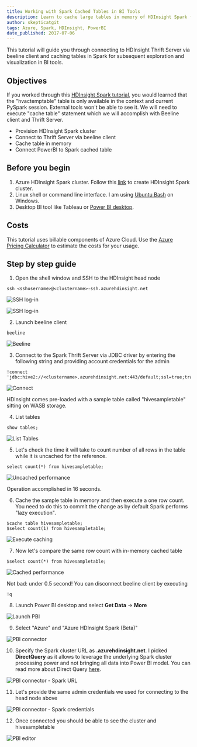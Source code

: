 ```yaml
---
title: Working with Spark Cached Tables in BI Tools
description: Learn to cache large tables in memory of HDInsight Spark for fast data exploration and visualization in PowerBI.
author: skepticatgit
tags: Azure, Spark, HDInsight, PowerBI
date_published: 2017-07-06
---
```

This tutorial will guide you through connecting to HDInsight Thrift Server via beeline client and caching tables in Spark for subsequent exploration and visualization in BI tools.

## Objectives
If you worked through this [HDInsight Spark tutorial](https://docs.microsoft.com/en-us/azure/hdinsight/hdinsight-apache-spark-use-bi-tools), you would learned that the "hvactemptable" table is only available in the context and current PySpark session. External tools won't be able to see it. We will need to execute "cache table" statement which we will accomplish with Beeline client and Thrift Server.

- Provision HDInsight Spark cluster
- Connect to Thrift Server via beeline client
- Cache table in memory
- Connect PowerBI to Spark cached table 

## Before you begin

1. Azure HDInsight Spark cluster. Follow this [link](https://docs.microsoft.com/en-us/azure/hdinsight/hdinsight-apache-spark-jupyter-spark-sql) to create HDInsight Spark cluster.
1. Linux shell or command line interface. I am using [Ubuntu Bash](https://msdn.microsoft.com/en-us/commandline/wsl/about) on Windows.
1. Desktop BI tool like Tableau or [Power BI desktop](https://powerbi.microsoft.com/en-us/downloads/).

## Costs

This tutorial uses billable components of Azure Cloud. Use the [Azure Pricing
Calculator](https://azure.microsoft.com/en-us/pricing/calculator/) to estimate the costs for your usage.


## Step by step guide

1. Open the shell window and SSH to the HDInsight head node
```
ssh <sshusername>@<clustername>-ssh.azurehdinsight.net
```
![SSH log-in](https://github.com/skepticatgit/tutorials/blob/master/sparktblcache/images/Img1.jpg?raw=true "SSH log-in")

![SSH log-in](https://github.com/skepticatgit/tutorials/blob/master/sparktblcache/images/Img2.jpg?raw=true "SSH log-in")

2. Launch beeline client
```    
beeline
```	
![Beeline](https://github.com/skepticatgit/tutorials/blob/master/sparktblcache/images/Img3.jpg?raw=true "Beeline log-in")

3. Connect to the Spark Thrift Server via JDBC driver by entering the following string and providing account credentials for the admin
```
!connect 'jdbc:hive2://<clustername>.azurehdinsight.net:443/default;ssl=true;transportMode=http;httpPath=/sparkhive2'
```	
![Connect](https://github.com/skepticatgit/tutorials/blob/master/sparktblcache/images/Img4.jpg?raw=true "Beeline log-in")

HDInsight comes pre-loaded with a sample table called "hivesampletable" sitting on WASB storage.

4. List tables
```
show tables;
```	
![List Tables](https://github.com/skepticatgit/tutorials/blob/master/sparktblcache/images/Img5.jpg?raw=true "List tables")

5. Let's check the time it will take to count number of all rows in the table while it is uncached for the reference.
```
select count(*) from hivesampletable;
```
![Uncached performance](https://github.com/skepticatgit/tutorials/blob/master/sparktblcache/images/Img6.jpg?raw=true "Uncached scan")

Operation accomplished in 16 seconds.

6. Cache the sample table in memory and then execute a one row count. You need to do this to commit the change as by default Spark performs "lazy execution".
```
$cache table hivesampletable;
$select count(1) from hivesampletable;	
```	
![Execute caching](https://github.com/skepticatgit/tutorials/blob/master/sparktblcache/images/Img7.jpg?raw=true "Execute caching")	

7. Now let's compare the same row count with in-memory cached table
```
$select count(*) from hivesampletable;
```	
![Cached performance](https://github.com/skepticatgit/tutorials/blob/master/sparktblcache/images/Img8.jpg?raw=true "Cached scan")

Not bad: under 0.5 second! You can disconnect beeline client by executing
```
!q
```
8. Launch Power BI desktop and select **Get Data** -> **More**

![Launch PBI](https://github.com/skepticatgit/tutorials/blob/master/sparktblcache/images/Img9.jpg?raw=true "launch PBI")

9. Select "Azure" and "Azure HDInsight Spark (Beta)"

![PBI connector](https://github.com/skepticatgit/tutorials/blob/master/sparktblcache/images/Img10.jpg?raw=true "PBI connector")

10. Specify the Spark cluster URL as **<sparkname>.azurehdinsight.net**. I picked **DirectQuery** as it allows to leverage the underlying Spark cluster processing power and not bringing all data into Power BI model. You can read more about Direct Query [here](https://powerbi.microsoft.com/en-us/documentation/powerbi-desktop-use-directquery/).

![PBI connector - Spark URL](https://github.com/skepticatgit/tutorials/blob/master/sparktblcache/images/Img11.jpg?raw=true "PBI connector - Spark URL")

11. Let's provide the same admin credentials we used for connecting to the head node above

![PBI connector - Spark credentials](https://github.com/skepticatgit/tutorials/blob/master/sparktblcache/images/Img12.jpg?raw=true "PBI connector - Spark credentials")

12. Once connected you should be able to see the cluster and hivesampletable

![PBI editor](https://github.com/skepticatgit/tutorials/blob/master/sparktblcache/images/Img13.jpg?raw=true "PBI editor")